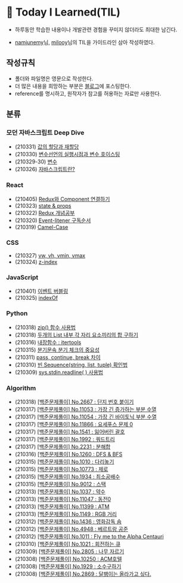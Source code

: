 # 🏅 Today I Learned(TIL)

* 하루동안 학습한 내용이나 개발관련 경험을 꾸미지 않더라도 최대한 남긴다.

* [namjunemy](https://github.com/namjunemy)님, [milooy](https://github.com/milooy)님의 TIL을 가이드라인 삼아 작성하였다.

## 작성규칙
* 폴더와 파일명은 영문으로 작성한다.
* 더 많은 내용을 희망하는 부분은 [블로그](https://data-jj.tistory.com/)에 포스팅한다.
* reference를 명시하고, 원작자가 참고를 허용하는 자료만 사용한다.

## 분류
### 모던 자바스크립트 Deep Dive
* (210331) [값의 할당과 재할당](https://github.com/JeongJoo-Lee/TIL/blob/main/Modern%20JavaScript(Deep_dive)/Value_assignment.md)
* (210330) [변수선언의 실행시점과 변수 호이스팅](https://github.com/JeongJoo-Lee/TIL/blob/main/Modern%20JavaScript(Deep_dive)/variable%20hoisting.md)
* (210329-30) [변수](https://github.com/JeongJoo-Lee/TIL/blob/main/Modern%20JavaScript(Deep_dive)/variable.md)
* (210326) [자바스크립트란?](https://github.com/JeongJoo-Lee/TIL/blob/main/Modern%20JavaScript(Deep_dive)/What%20is%20JavaScript%3F.md)


### React
* (210405) [Redux와 Component 연결하기](https://github.com/JeongJoo-Lee/TIL/blob/main/React/Redux-Component-connet.md)
* (210323) [state & props](https://github.com/JeongJoo-Lee/TIL/blob/main/React/State%2CProps.md)
* (210322) [Redux 개념공부](https://github.com/JeongJoo-Lee/TIL/blob/main/React/Redux.md)
* (210320) [Event-litener 구독순서](https://github.com/JeongJoo-Lee/TIL/blob/main/React/EventListener.md)
* (210319) [Camel-Case](https://github.com/JeongJoo-Lee/TIL/blob/main/React/CamelCase.md)

### CSS
* (210327) [vw, vh, vmin, vmax](https://github.com/JeongJoo-Lee/TIL/blob/main/CSS/vw%2Cvh%2Cvmin%2Cvmax.md)
* (210324) [z-index](https://github.com/JeongJoo-Lee/TIL/blob/main/CSS/z-index.md)

### JavaScript
* (210401) [이벤트 버블링](https://github.com/JeongJoo-Lee/TIL/blob/main/JavaScript/Bubbling.md)
* (210325) [indexOf](https://github.com/JeongJoo-Lee/TIL/blob/main/JavaScript/indexOf.md)


### Python
* (210318) [zip() 함수 사용법](https://github.com/JeongJoo-Lee/TIL/blob/main/Python/zip_function_use.md)
* (210318) [두개의 List 내부 각 자리 요소끼리의 합 구하기](https://github.com/JeongJoo-Lee/TIL/blob/main/Python/Two_List_elements_sum.md)
* (210316) [내장함수 : itertools](https://github.com/JeongJoo-Lee/TIL/blob/main/Python/itertools.md)
* (210315) [분기문속 분기 체크의 중요성](https://data-jj.tistory.com/37)
* (210311) [pass, continue, break 차이](https://github.com/JeongJoo-Lee/TIL/blob/main/Python/pass%2C%20continue%2C%20break%20%EC%B0%A8%EC%9D%B4.md)
* (210310) [빈 Sequence(string, list, tuple) 확인법](https://github.com/JeongJoo-Lee/TIL/blob/main/Python/%EB%B9%84%EC%96%B4%EC%9E%88%EB%8A%94%20%EC%8B%9C%ED%80%80%EC%8A%A4(list%2Cstring%2Ctuple)%20%ED%99%95%EC%9D%B8%EB%B2%95.md)
* (210309) [sys.stdin.readline( ) 사용법](https://github.com/JeongJoo-Lee/TIL/blob/main/Python/sys.stdin.readline()%20%EC%82%AC%EC%9A%A9%EB%B2%95.md)


### Algorithm
* (210318) [[백준문제풀이] No.2667 : 단지 번호 붙이기](https://github.com/JeongJoo-Lee/TIL/blob/main/Algorithm/baekjoon_N2667.md)
* (210317) [[백준문제풀이] No.11053 : 가장 긴 증가하는 부분 수열](https://github.com/JeongJoo-Lee/TIL/blob/main/Algorithm/baekjoon_N11053.md)
* (210317) [[백준문제풀이] No.11054 : 가장 긴 바이토닉 부분 수열](https://github.com/JeongJoo-Lee/TIL/blob/main/Algorithm/baekjoon_N11054.md)
* (210317) [[백준문제풀이] No.11866 : 요세푸스 문제 0](https://github.com/JeongJoo-Lee/TIL/blob/main/Algorithm/baekjoon_N11866.md)
* (210317) [[백준문제풀이] No.1541 : 잃어버린 괄호](https://github.com/JeongJoo-Lee/TIL/blob/main/Algorithm/baekjoon_N1541.md)
* (210317) [[백준문제풀이] No.1992 : 쿼드트리](https://github.com/JeongJoo-Lee/TIL/blob/main/Algorithm/baekjoon_N1992.md)
* (210317) [[백준문제풀이] No.2231 : 분해합](https://github.com/JeongJoo-Lee/TIL/blob/main/Algorithm/baekjoon_N2231.md)
* (210316) [[백준문제풀이] No.1260 : DFS & BFS](https://github.com/JeongJoo-Lee/TIL/blob/main/Algorithm/baekjoon_N1260.md)
* (210315) [[백준문제풀이] No.1010 : 다리놓기](https://github.com/JeongJoo-Lee/TIL/blob/main/Algorithm/baekjoon_N1010.md)
* (210315) [[백준문제풀이] No.10773 : 제로](https://github.com/JeongJoo-Lee/TIL/blob/main/Algorithm/baekjoon_N10773.md)
* (210315) [[백준문제풀이] No.1934 : 최소공배수](https://github.com/JeongJoo-Lee/TIL/blob/main/Algorithm/baekjoon_N1934.md)
* (210315) [[백준문제풀이] No.9012 : 스택](https://github.com/JeongJoo-Lee/TIL/blob/main/Algorithm/baekjoon_N9012.md)
* (210313) [[백준문제풀이] No.1037 : 약수](https://github.com/JeongJoo-Lee/TIL/blob/main/Algorithm/baekjoon_N1037.md)
* (210313) [[백준문제풀이] No.11047 : 동전0](https://github.com/JeongJoo-Lee/TIL/blob/main/Algorithm/baekjoon_N11047.md)
* (210313) [[백준문제풀이] No.11399 : ATM](https://github.com/JeongJoo-Lee/TIL/blob/main/Algorithm/baekjoon_N11399.md)
* (210313) [[백준문제풀이] No.1149 : RGB 거리](https://github.com/JeongJoo-Lee/TIL/blob/main/Algorithm/baekjoon_N1149.md)
* (210312) [[백준문제풀이] No.1436 : 영화감독 숌](https://github.com/JeongJoo-Lee/TIL/blob/main/Algorithm/baekjoon_N1436.md)
* (210312) [[백준문제풀이] No.4948 : 베르트랑 공준](https://github.com/JeongJoo-Lee/TIL/blob/main/Algorithm/baekjoon_N4948.md)
* (210312) [[백준문제풀이] No.1011 : Fly me to the Alpha Centauri](https://github.com/JeongJoo-Lee/TIL/blob/main/Algorithm/baekjoon_N1011.md)
* (210310) [[백준문제풀이] No.1021 : 회전하는 큐](https://github.com/JeongJoo-Lee/TIL/blob/main/Algorithm/baekjoon_N1021.md)
* (210309) [[백준문제풀이] No.2805 : 나무 자르기](https://github.com/JeongJoo-Lee/TIL/blob/main/Algorithm/baekjoon_N2805.md)
* (210308) [[백준문제풀이] No.10250 : ACM호텔](https://github.com/JeongJoo-Lee/TIL/blob/main/Algorithm/baekjoon_N10250.md)
* (210308) [[백준문제풀이] No.1929 : 소수구하기](https://github.com/JeongJoo-Lee/TIL/blob/main/Algorithm/baekjoon_N1929.md)
* (210308) [[백준문제풀이] No.2869 : 달팽이는 올라가고 싶다.](https://github.com/JeongJoo-Lee/TIL/blob/main/Algorithm/baekjoon_N2869.md)






